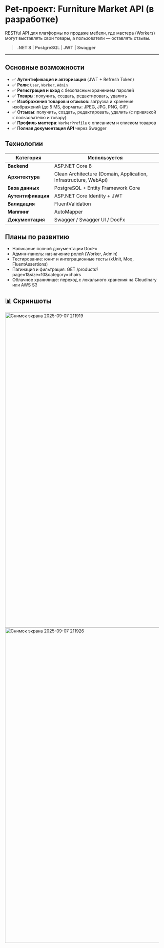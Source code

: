 # Pet-проект: Furniture Market API (в разработке)

RESTful API для платформы по продаже мебели, где мастера (Workers) могут выставлять свои товары, а пользователи — оставлять отзывы.
>  **.NET 8** | **PostgreSQL** | **JWT** | **Swagger**

---

##  Основные возможности
- ✅ **Аутентификация и авторизация** (JWT + Refresh Token)
- ✅ **Роли**: `User`, `Worker`, `Admin`
- ✅ **Регистрация и вход** с безопасным хранением паролей
- ✅ **Товары**: получить, создать, редактировать, удалить
- ✅ **Изображения товаров и отзывов**: загрузка и хранение изображений (до 5 МБ, форматы: JPEG, JPG, PNG, GIF)
- ✅ **Отзывы**: получить, создать, редактировать, удалить (с привязкой к пользователю и товару)
- ✅ **Профиль мастера**: `WorkerProfile` с описанием и списком товаров
- ✅ **Полная документация API** через Swagger


##  Технологии
 Категория          | Используется 
--------------------|----------------------------------------------------------------
 **Backend**        | ASP.NET Core 8 
 **Архитектура**    | Clean Architecture (Domain, Application, Infrastructure, WebApi) 
 **База данных**    | PostgreSQL + Entity Framework Core 
 **Аутентификация** | ASP.NET Core Identity + JWT 
 **Валидация**      | FluentValidation 
 **Маппинг**        | AutoMapper 
 **Документация**   | Swagger / Swagger UI / DocFx


## Планы по развитию
- Написание полной документации DocFx
- Админ-панель: назначение ролей (Worker, Admin)
- Тестирование: юнит и интеграционные тесты (xUnit, Moq, FluentAssertions)
- Пагинация и фильтрация: GET /products?page=1&size=10&category=chairs
- Облачное хранилище: переход с локального хранения на Cloudinary или AWS S3

## 📊 Скриншоты
<img width="1920" height="1032" alt="Снимок экрана 2025-09-07 211919" src="https://github.com/user-attachments/assets/0c692cbf-8fd8-4f1e-b31f-120bc02cea2d" />
<img width="1920" height="1032" alt="Снимок экрана 2025-09-07 211926" src="https://github.com/user-attachments/assets/a76de0af-19f4-4549-bae2-6de99fc1a671" />


